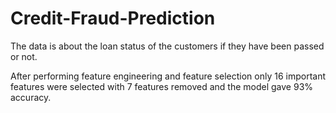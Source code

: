 # Credit-Fraud-Prediction

The data is about the loan status of the customers if they have been passed or not.

After performing feature engineering and feature selection only 16 important features were selected with 7 features removed and the model gave 93% accuracy.
